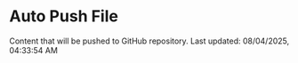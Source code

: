 # Auto Push File

Content that will be pushed to GitHub repository.
Last updated: 08/04/2025, 04:33:54 AM